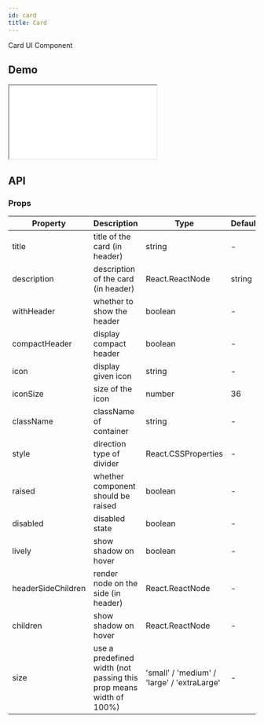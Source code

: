 ```yaml
---
id: card
title: Card
---
```


Card UI Component

## Demo

<iframe src="/storybook-static/iframe.html?id=components-card--default"></iframe>

## API

### Props

| Property           | Description                                                        | Type                                        | Default |
| ------------------ | ------------------------------------------------------------------ | ------------------------------------------- | ------- |
| title              | title of the card (in header)                                      | string                                      | -       |
| description        | description of the card (in header)                                | React.ReactNode                             | string  | - |
| withHeader         | whether to show the header                                         | boolean                                     | -       |
| compactHeader      | display compact header                                             | boolean                                     | -       |
| icon               | display given icon                                                 | string                                      | -       |
| iconSize           | size of the icon                                                   | number                                      | 36      |
| className          | className of container                                             | string                                      | -       |
| style              | direction type of divider                                          | React.CSSProperties                         | -       |
| raised             | whether component should be raised                                 | boolean                                     | -       |
| disabled           | disabled state                                                     | boolean                                     | -       |
| lively             | show shadow on hover                                               | boolean                                     | -       |
| headerSideChildren | render node on the side (in header)                                | React.ReactNode                             | -       |
| children           | show shadow on hover                                               | React.ReactNode                             | -       |
| size               | use a predefined width (not passing this prop means width of 100%) | 'small' / 'medium' / 'large' / 'extraLarge' | -       |
